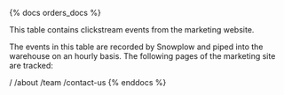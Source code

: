 {% docs orders_docs %}

This table contains clickstream events from the marketing website.

The events in this table are recorded by Snowplow and piped into the warehouse on an hourly basis. The following pages of the marketing site are tracked:

/
/about
/team
/contact-us
{% enddocs %}